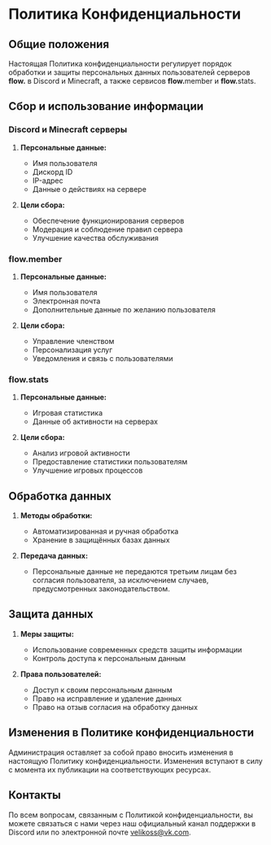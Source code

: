 # Политика Конфиденциальности

## Общие положения
Настоящая Политика конфиденциальности регулирует порядок обработки и защиты персональных данных пользователей серверов <b>flow.</b> в Discord и Minecraft, а также сервисов <b>flow.</b>member и <b>flow.</b>stats.

## Сбор и использование информации

### Discord и Minecraft серверы
1. **Персональные данные:**
   - Имя пользователя
   - Дискорд ID
   - IP-адрес
   - Данные о действиях на сервере

2. **Цели сбора:**
   - Обеспечение функционирования серверов
   - Модерация и соблюдение правил сервера
   - Улучшение качества обслуживания

### **flow**.member
1. **Персональные данные:**
   - Имя пользователя
   - Электронная почта
   - Дополнительные данные по желанию пользователя

2. **Цели сбора:**
   - Управление членством
   - Персонализация услуг
   - Уведомления и связь с пользователями

### **flow**.stats
1. **Персональные данные:**
   - Игровая статистика
   - Данные об активности на серверах

2. **Цели сбора:**
   - Анализ игровой активности
   - Предоставление статистики пользователям
   - Улучшение игровых процессов

## Обработка данных
1. **Методы обработки:**
   - Автоматизированная и ручная обработка
   - Хранение в защищённых базах данных

2. **Передача данных:**
   - Персональные данные не передаются третьим лицам без согласия пользователя, за исключением случаев, предусмотренных законодательством.

## Защита данных
1. **Меры защиты:**
   - Использование современных средств защиты информации
   - Контроль доступа к персональным данным

2. **Права пользователей:**
   - Доступ к своим персональным данным
   - Право на исправление и удаление данных
   - Право на отзыв согласия на обработку данных

## Изменения в Политике конфиденциальности
Администрация оставляет за собой право вносить изменения в настоящую Политику конфиденциальности. Изменения вступают в силу с момента их публикации на соответствующих ресурсах.

## Контакты
По всем вопросам, связанным с Политикой конфиденциальности, вы можете связаться с нами через наш официальный канал поддержки в Discord или по электронной почте [velikoss@vk.com](mailto:velikoss@vk.com).
